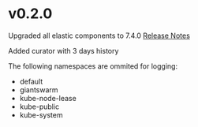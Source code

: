 # v0.2.0
Upgraded all elastic components to 7.4.0 [Release Notes](https://www.elastic.co/guide/en/elasticsearch/reference/7.4/release-notes-7.4.0.html)

Added curator with 3 days history

The following namespaces are ommited for logging:
- default
- giantswarm
- kube-node-lease
- kube-public
- kube-system
